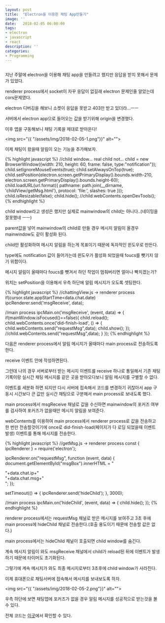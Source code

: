 ```yaml
---
layout: post
title:  "Electron을 이용한 채팅 App만들기"
image: ''
date:   2018-02-05 06:00:00
tags:
- electron
- javascript
- react
description: ''
categories:
- Programming
---
```


<img src="https://octodex.github.com/images/codercat.jpg" alt="">

지난 주말에 electron을 이용해 채팅 app을 만들려고 했지만 응답을 받지 못해서 문제가 있었다.

renderer process에서 socket이 자꾸 응답이 없길래 electron 문제인줄 알았는데 cors문제였다.

electron 디버깅을 해보니 소켓이 응답을 못받고 403만 받고 있더라...ㅡㅡ

서버에서 electron app으로 들어오는 값을 받기위해 origin을 변경했다.

이후 앱을 구동해보니 채팅 기록을 제대로 받아온다!

<img src="{{ "/assets/img/2018-02-05-1.png"}}" alt="">

이제 채팅이 왔을때 알림이 오는 기능을 추가해보자.

{% highlight javascript %}
//child window... real child not...
child = new BrowserWindow({width: 210, height: 60, frame: false, type:"notification"});
child.setIgnoreMouseEvents(true);
child.setAlwaysOnTop(true);
child.setPosition(electron.screen.getPrimaryDisplay().bounds.width-210, electron.screen.getPrimaryDisplay().bounds.height-60);
child.loadURL(url.format({
pathname: path.join(__dirname, 'childView/getMsg.html'),
protocol: 'file:',
slashes: true
}));
child.isResizable(false);
child.hide();
//child.webContents.openDevTools();
{% endhighlight %}

child window라고 생성은 했지만 실제로 mainwindow의 child는 아니다..(네이밍을 잘못했네 ㅡㅡ)

parent값을 넣어 mainwindow의 child로 만들 경우 메시지 알림이 올경우 mainwindow도 같이 활성화 된다.

child만 활성화하여 메시지 알림을 하는게 목표이기 때문에 독자적인 윈도우로 만든다.  

type에도 notification 값이 들어가는데 윈도우가 활성화 되었을때 foucs를 뺏기지 않기 위함이다.

메시지 알림이 올때마다 foucs를 뺏겨서 하던 작업이 멈춰버리면 얼마나 빡치겠는가?

위치는 setPosition을 이용해서 우측 하단에 알림 메시지가 오도록 셋팅한다.

{% highlight javascript %}
//chattingView.js -> renderer process
if(cursor.state.appStartTime<data.chat.date)
    ipcRenderer.send('msgReceive', data);

//main process
ipcMain.on('msgReceive', (event, data) => {
  if(mainWindow.isFocused()==false){
    child.reload();
    child.webContents.once('did-finish-load', () => {
      child.webContents.send("requestMsg",data);
      child.show();
    });
    //child.webContents.send("requestMsg",data);
  }
});
{% endhighlight %}

다음은 renderer process에서 알림 메시지가 올때마다 main process로 전송하도록한다.

receive 이벤트 안에 작성하면된다.

그런데 나의 경우 서버로부터 받는 메시지 이벤트를 receive 하나로 통일해서 기존 채팅기록이랑 실시간 채팅 메시지를 같은 곳을 받아오다보니 알림 메시지를 구별할 수 없다.

이벤트를 세분화 하면 되지만 다시 서버에 접속해서 코드를 변경하기 귀찮아서 app 구동시 시간보다 큰 값만 실시간 채팅으로 구분해서 main process로 보내도록 했다.

main process에서 msgReceive 채널로 값을 수신하면 mainwindow의 포커즈 여부를 검사하여 포커즈가 없을때만 메시지 알림을 보여준다.

webContents를 이용하여 main process에서 renderer process로 값을 전송하고 한 번만 전송할것이기에 once로 did-finish-load(페이지가 다 로딩 되었을때 이벤트 발생) 이벤트를 통해 메시지를 전송한다.

{% highlight javascript %}
//getMsg.js -> renderer process
const { ipcRenderer } = require('electron');

ipcRenderer.on("requestMsg", function (event, data) {
    document.getElementById("msgBox").innerHTML = "<div class='ip'>"+data.chat.ip+"</div><div class='msg'>"+data.chat.msg+"</div>";
});

setTimeout(() => {
    ipcRenderer.send('hideChild');
}, 3000);

//main process
ipcMain.on('hideChild', (event, data) => {
  child.hide();
});
{% endhighlight %}

renderer process에서는 requestMsg 채널로 받은 메시지를 보여주고 3초 후에 main process에 hideChild 채널로 전송한다.(호출 용도이기 때문에 전송할 값은 없다.)

main process에서는 hideChild 채널이 호출되면 child window를 숨긴다.

계속 메시지 알림이 와도 msgReceive 채널에서 child가 reload된 뒤에 이벤트가 발생하기 때문에 타이머도 초기화된다.

그렇기에 계속 메시지가 와도 최종 메시지로부터 3초후에 child window가 사라진다.

이제 휴대폰으로 채팅서버에 접속해서 메시지를 보내보도록 하자.

<img src="{{ "/assets/img/2018-02-05-2.png"}}" alt="">

우측 하단에 보면 채팅앱에 포커즈가 없을 경우 알림 메시지를 성공적으로 받는것을 볼 수 있다.

전체 코드는 <a href="https://github.com/snutiise/chatting-app">이곳</a>에서 확인할 수 있다.